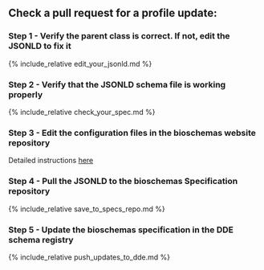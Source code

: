 ## Check a pull request for a profile update:

### Step 1 - Verify the parent class is correct. If not, edit the JSONLD to fix it
{% include_relative edit_your_jsonld.md %}

### Step 2 - Verify that the JSONLD schema file is working properly
{% include_relative check_your_spec.md %}

### Step 3 - Edit the configuration files in the bioschemas website repository
Detailed instructions [here](https://hackmd.io/zGOAxx-BRfi4rDiaW9Rk4Q?both)

### Step 4 - Pull the JSONLD to the bioschemas Specification repository
{% include_relative save_to_specs_repo.md %}

### Step 5 - Update the bioschemas specification in the DDE schema registry
{% include_relative push_updates_to_dde.md %}
